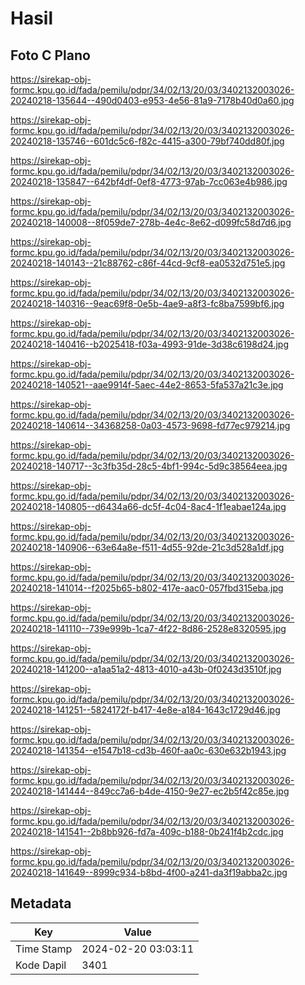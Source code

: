 # Hasil

## Foto C Plano

https://sirekap-obj-formc.kpu.go.id/fada/pemilu/pdpr/34/02/13/20/03/3402132003026-20240218-135644--490d0403-e953-4e56-81a9-7178b40d0a60.jpg

https://sirekap-obj-formc.kpu.go.id/fada/pemilu/pdpr/34/02/13/20/03/3402132003026-20240218-135746--601dc5c6-f82c-4415-a300-79bf740dd80f.jpg

https://sirekap-obj-formc.kpu.go.id/fada/pemilu/pdpr/34/02/13/20/03/3402132003026-20240218-135847--642bf4df-0ef8-4773-97ab-7cc063e4b986.jpg

https://sirekap-obj-formc.kpu.go.id/fada/pemilu/pdpr/34/02/13/20/03/3402132003026-20240218-140008--8f059de7-278b-4e4c-8e62-d099fc58d7d6.jpg

https://sirekap-obj-formc.kpu.go.id/fada/pemilu/pdpr/34/02/13/20/03/3402132003026-20240218-140143--21c88762-c86f-44cd-9cf8-ea0532d751e5.jpg

https://sirekap-obj-formc.kpu.go.id/fada/pemilu/pdpr/34/02/13/20/03/3402132003026-20240218-140316--9eac69f8-0e5b-4ae9-a8f3-fc8ba7599bf6.jpg

https://sirekap-obj-formc.kpu.go.id/fada/pemilu/pdpr/34/02/13/20/03/3402132003026-20240218-140416--b2025418-f03a-4993-91de-3d38c6198d24.jpg

https://sirekap-obj-formc.kpu.go.id/fada/pemilu/pdpr/34/02/13/20/03/3402132003026-20240218-140521--aae9914f-5aec-44e2-8653-5fa537a21c3e.jpg

https://sirekap-obj-formc.kpu.go.id/fada/pemilu/pdpr/34/02/13/20/03/3402132003026-20240218-140614--34368258-0a03-4573-9698-fd77ec979214.jpg

https://sirekap-obj-formc.kpu.go.id/fada/pemilu/pdpr/34/02/13/20/03/3402132003026-20240218-140717--3c3fb35d-28c5-4bf1-994c-5d9c38564eea.jpg

https://sirekap-obj-formc.kpu.go.id/fada/pemilu/pdpr/34/02/13/20/03/3402132003026-20240218-140805--d6434a66-dc5f-4c04-8ac4-1f1eabae124a.jpg

https://sirekap-obj-formc.kpu.go.id/fada/pemilu/pdpr/34/02/13/20/03/3402132003026-20240218-140906--63e64a8e-f511-4d55-92de-21c3d528a1df.jpg

https://sirekap-obj-formc.kpu.go.id/fada/pemilu/pdpr/34/02/13/20/03/3402132003026-20240218-141014--f2025b65-b802-417e-aac0-057fbd315eba.jpg

https://sirekap-obj-formc.kpu.go.id/fada/pemilu/pdpr/34/02/13/20/03/3402132003026-20240218-141110--739e999b-1ca7-4f22-8d86-2528e8320595.jpg

https://sirekap-obj-formc.kpu.go.id/fada/pemilu/pdpr/34/02/13/20/03/3402132003026-20240218-141200--a1aa51a2-4813-4010-a43b-0f0243d3510f.jpg

https://sirekap-obj-formc.kpu.go.id/fada/pemilu/pdpr/34/02/13/20/03/3402132003026-20240218-141251--5824172f-b417-4e8e-a184-1643c1729d46.jpg

https://sirekap-obj-formc.kpu.go.id/fada/pemilu/pdpr/34/02/13/20/03/3402132003026-20240218-141354--e1547b18-cd3b-460f-aa0c-630e632b1943.jpg

https://sirekap-obj-formc.kpu.go.id/fada/pemilu/pdpr/34/02/13/20/03/3402132003026-20240218-141444--849cc7a6-b4de-4150-9e27-ec2b5f42c85e.jpg

https://sirekap-obj-formc.kpu.go.id/fada/pemilu/pdpr/34/02/13/20/03/3402132003026-20240218-141541--2b8bb926-fd7a-409c-b188-0b241f4b2cdc.jpg

https://sirekap-obj-formc.kpu.go.id/fada/pemilu/pdpr/34/02/13/20/03/3402132003026-20240218-141649--8999c934-b8bd-4f00-a241-da3f19abba2c.jpg


## Metadata

| Key        | Value               |
| ---------- | ------------------- |
| Time Stamp | 2024-02-20 03:03:11 |
| Kode Dapil | 3401                |



